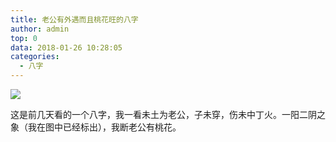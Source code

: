 ```yaml
---
title: 老公有外遇而且桃花旺的八字
author: admin
top: 0
data: 2018-01-26 10:28:05
categories: 
  - 八字
---
```

![](http://fs-image.pull.net.cn/18-1-26/43438393.jpg!800)

这是前几天看的一个八字，我一看未土为老公，子未穿，伤未中丁火。一阳二阴之象（我在图中已经标出），我断老公有桃花。
